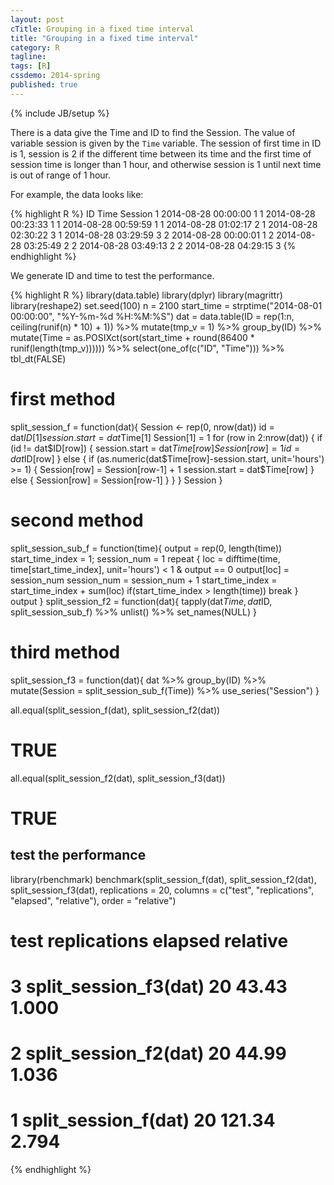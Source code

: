 ```yaml
---
layout: post
cTitle: Grouping in a fixed time interval
title: "Grouping in a fixed time interval"
category: R
tagline:
tags: [R]
cssdemo: 2014-spring
published: true
---
```

{% include JB/setup %}

There is a data give the Time and ID to find the Session. The value of variable session is given by the `Time` variable. The session of first time in ID is 1, session is 2 if the different time between its time and the first time of session time is longer than 1 hour, and otherwise session is 1 until next time is out of range of 1 hour.

<!-- more -->

For example, the data looks like:

{% highlight R %}
ID                Time Session
1  2014-08-28 00:00:00       1
1  2014-08-28 00:23:33       1
1  2014-08-28 00:59:59       1
1  2014-08-28 01:02:17       2
1  2014-08-28 02:30:22       3
1  2014-08-28 03:29:59       3
2  2014-08-28 00:00:01       1
2  2014-08-28 03:25:49       2
2  2014-08-28 03:49:13       2
2  2014-08-28 04:29:15       3
{% endhighlight %}

We generate ID and time to test the performance.

{% highlight R %}
library(data.table)
library(dplyr)
library(magrittr)
library(reshape2)
set.seed(100)
n = 2100
start_time = strptime("2014-08-01 00:00:00", "%Y-%m-%d %H:%M:%S")
dat = data.table(ID = rep(1:n, ceiling(runif(n) * 10) + 1)) %>%
  mutate(tmp_v = 1) %>% group_by(ID) %>%
  mutate(Time = as.POSIXct(sort(start_time +
    round(86400 * runif(length(tmp_v)))))) %>%
  select(one_of(c("ID", "Time"))) %>% tbl_dt(FALSE)

# first method
split_session_f = function(dat){
Session <- rep(0, nrow(dat))
  id = dat$ID[1]
  session.start = dat$Time[1]
  Session[1] = 1
  for (row in 2:nrow(dat)) {
    if (id != dat$ID[row]) {
      session.start = dat$Time[row]
      Session[row] = 1
      id = dat$ID[row]
    } else {
      if (as.numeric(dat$Time[row]-session.start, unit='hours') >= 1) {
        Session[row] = Session[row-1] + 1
        session.start = dat$Time[row]
      } else {
        Session[row] = Session[row-1]
      }
    }
  }
  Session
}

# second method
split_session_sub_f = function(time){
  output = rep(0, length(time))
  start_time_index = 1; session_num = 1
  repeat
  {
    loc = difftime(time, time[start_time_index], unit='hours') < 1 & output == 0
    output[loc] = session_num
    session_num = session_num + 1
    start_time_index = start_time_index + sum(loc)
    if(start_time_index > length(time))
      break
  }
  output
}
split_session_f2 = function(dat){
  tapply(dat$Time, dat$ID, split_session_sub_f) %>%
    unlist() %>% set_names(NULL)
}

# third method
split_session_f3 = function(dat){
  dat %>% group_by(ID) %>%
    mutate(Session = split_session_sub_f(Time)) %>%
    use_series("Session")
}

all.equal(split_session_f(dat), split_session_f2(dat))
# TRUE
all.equal(split_session_f2(dat), split_session_f3(dat))
# TRUE

## test the performance
library(rbenchmark)
benchmark(split_session_f(dat), split_session_f2(dat),
  split_session_f3(dat), replications = 20,
  columns = c("test", "replications", "elapsed", "relative"),
  order = "relative")
#                    test replications elapsed relative
# 3 split_session_f3(dat)           20   43.43    1.000
# 2 split_session_f2(dat)           20   44.99    1.036
# 1  split_session_f(dat)           20  121.34    2.794
{% endhighlight %}
